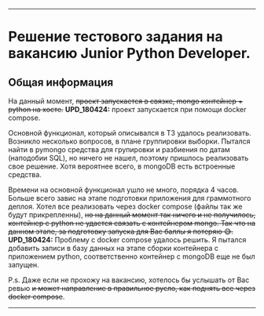 ***
# Решение тестового задания на вакансию Junior Python Developer.

## Общая информация

На данный момент, ~~проект запускается в связке, mongo контейнер + python на хосте.~~
**UPD_180424:** проект запускается при помощи docker compose.

Основной функционал, который описывался в ТЗ удалось реализовать. Возникло несколько вопросов, в плане группировки выборки. Пытался найти в pymongo средства для групировки и разбиения по датам (наподобии SQL), но ничего не нашел, поэтому пришлось реализовать свое решение. Хотя вероятнее всего, в mongoDB есть встроенные средства.

Времени на основной функционал ушло не много, порядка 4 часов. Больше всего завис на этапе подготовки приложения для граммотного деплоя. Хотел все реализовать через docker compose (файлы так же будут прикрепленны), ~~но на данный момент так ничего и не получилось, контейнер с python не удается связать с контейнером mongo. Так что на данном этапе, за подготовку запуска для Вас баллы я потеряю 😅.~~
**UPD_180424:** Проблему с docker compose удалось решить. Я пытался добавить записи в базу данных на этапе сборки контейнера с приложением python, соответственно контейнер с mongoDB еще не был запущен.

P.s. Даже если не прохожу на вакансию, хотелось бы услышать от Вас ревью ~~и может направление в правильное русло, как поднять все через docker compose~~.
***